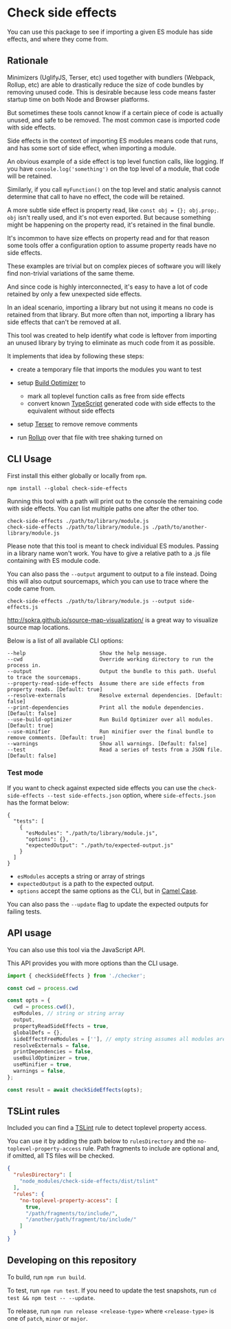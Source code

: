 # Check side effects

You can use this package to see if importing a given ES module has side effects, and where they come from.

## Rationale

Minimizers (UglifyJS, Terser, etc) used together with bundlers (Webpack, Rollup, etc) are able to drastically reduce the size of code bundles by removing unused code. This is desirable because less code means faster startup time on both Node and Browser platforms.

But sometimes these tools cannot know if a certain piece of code is actually unused, and safe to be removed. The most common case is imported code with side effects.

Side effects in the context of importing ES modules means code that runs, and has some sort of side effect, when importing a module.

An obvious example of a side effect is top level function calls, like logging. If you have `console.log('something')` on the top level of a module, that code will be retained.

Similarly, if you call `myFunction()` on the top level and static analysis cannot determine that call to have no effect, the code will be retained.

A more subtle side effect is property read, like `const obj = {}; obj.prop;`. `obj` isn't really used, and it's not even exported. But because something might be happening on the property read, it's retained in the final bundle.

It's incommon to have size effects on property read and for that reason some tools offer a configuration option to assume property reads have no side effects.

These examples are trivial but on complex pieces of software you will likely find non-trivial variations of the same theme.

And since code is highly interconnected, it's easy to have a lot of code retained by only a few unexpected side effects.

In an ideal scenario, importing a library but not using it means no code is retained from that library. But more often than not, importing a library has side effects that can't be removed at all.

This tool was created to help identify what code is leftover from importing an unused library by trying to eliminate as much code from it as possible.

It implements that idea by following these steps:

- create a temporary file that imports the modules you want to test
- setup [Build Optimizer](https://github.com/angular/angular-cli/tree/master/packages/angular_devkit/build_optimizer) to

  - mark all toplevel function calls as free from side effects
  - convert known [TypeScript](https://www.typescriptlang.org/) generated code with side effects to the equivalent without side effects

- setup [Terser](https://github.com/terser-js/terser) to remove remove comments

- run [Rollup](https://rollupjs.org) over that file with tree shaking turned on

## CLI Usage

First install this either globally or locally from `npm`.

```
npm install --global check-side-effects
```

Running this tool with a path will print out to the console the remaining code with side effects. You can list multiple paths one after the other too.

```
check-side-effects ./path/to/library/module.js
check-side-effects ./path/to/library/module.js ./path/to/another-library/module.js
```

Please note that this tool is meant to check individual ES modules. Passing in a library name won't work. You have to give a relative path to a .js file containing with ES module code.

You can also pass the `--output` argument to output to a file instead. Doing this will also output sourcemaps, which you can use to trace where the code came from.

```
check-side-effects ./path/to/library/module.js --output side-effects.js
```

<http://sokra.github.io/source-map-visualization/> is a great way to visualize source map locations.

Below is a list of all available CLI options:

```
--help                        Show the help message.
--cwd                         Override working directory to run the process in.
--output                      Output the bundle to this path. Useful to trace the sourcemaps.
--property-read-side-effects  Assume there are side effects from property reads. [Default: true]
--resolve-externals           Resolve external dependencies. [Default: false]
--print-dependencies          Print all the module dependencies. [Default: false]
--use-build-optimizer         Run Build Optimizer over all modules. [Default: true]
--use-minifier                Run minifier over the final bundle to remove comments. [Default: true]
--warnings                    Show all warnings. [Default: false]
--test                        Read a series of tests from a JSON file. [Default: false]
```

### Test mode

If you want to check against expected side effects you can use the `check-side-effects --test side-effects.json` option, where `side-effects.json` has the format below:

```
{
  "tests": [
    {
      "esModules": "./path/to/library/module.js",
      "options": {},
      "expectedOutput": "./path/to/expected-output.js"
    }
  ]
}
```

- `esModules` accepts a string or array of strings
- `expectedOutput` is a path to the expected output.
- `options` accept the same options as the CLI, but in [Camel Case](https://en.wikipedia.org/wiki/Camel_case).

You can also pass the `--update` flag to update the expected outputs for failing tests.

## API usage

You can also use this tool via the JavaScript API.

This API provides you with more options than the CLI usage.

```javascript
import { checkSideEffects } from './checker';

const cwd = process.cwd

const opts = {
  cwd = process.cwd(),
  esModules, // string or string array
  output,
  propertyReadSideEffects = true,
  globalDefs = {},
  sideEffectFreeModules = [''], // empty string assumes all modules are side effect free.
  resolveExternals = false,
  printDependencies = false,
  useBuildOptimizer = true,
  useMinifier = true,
  warnings = false,
};

const result = await checkSideEffects(opts);
```

## TSLint rules

Included you can find a [TSLint](https://palantir.github.io/tslint/) rule to detect toplevel property access.

You can use it by adding the path below to `rulesDirectory` and the `no-toplevel-property-access` rule. Path fragments to include are optional and, if omitted, all TS files will be checked.

```json
{
  "rulesDirectory": [
    "node_modules/check-side-effects/dist/tslint"
  ],
  "rules": {
    "no-toplevel-property-access": [
      true,
      "/path/fragments/to/include/",
      "/another/path/fragment/to/include/"
    ]
  }
}
```

## Developing on this repository

To build, run `npm run build`. 

To test, run `npm run test`. If you need to update the test snapshots, run `cd test && npm test -- --update`.

To release, run `npm run release <release-type>` where `<release-type>` is one of `patch`, `minor` or `major`.
